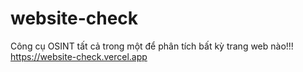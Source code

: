 # website-check

 Công cụ OSINT tất cả trong một để phân tích bất kỳ trang web nào!!!
https://website-check.vercel.app
